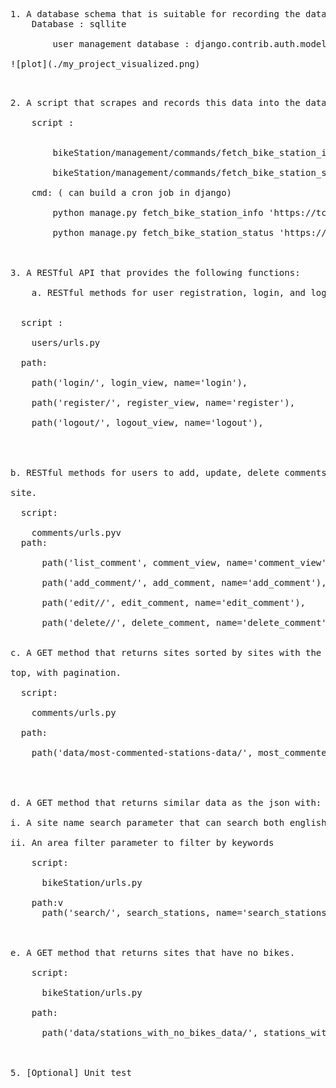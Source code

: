 <pre>
1. A database schema that is suitable for recording the data that is provided with proper relationships and normalized form.In addition, a simple user management database schema, which allows a user to leave a comment about each YouBike site. 
    Database : sqllite <br />
        user management database : django.contrib.auth.models <br />
![plot](./my_project_visualized.png)

<pre/>

2. A script that scrapes and records this data into the database every minute. <br />
    script : <br />
    
        bikeStation/management/commands/fetch_bike_station_info.py <br />
        bikeStation/management/commands/fetch_bike_station_status.py <br />
    cmd: ( can build a cron job in django) <br />
        python manage.py fetch_bike_station_info 'https://tcgbusfs.blob.core.windows.net/dotapp/youbike/v2/youbike_immediate.json' <br />
        python manage.py fetch_bike_station_status 'https://tcgbusfs.blob.core.windows.net/dotapp/youbike/v2/youbike_immediate.json' <br />
 <br />
3. A RESTful API that provides the following functions: <br />
    a. RESTful methods for user registration, login, and logout. <br />
    
  script : <br />
    users/urls.py <br />
  path: <br />
    path('login/', login_view, name='login'), <br />
    path('register/', register_view, name='register'), <br />
    path('logout/', logout_view, name='logout'), <br />
 <br />
    
b. RESTful methods for users to add, update, delete comments about a YouBike <br />
site.
    
  script: <br />
    comments/urls.pyv
  path: <br />
      path('list_comment', comment_view, name='comment_view'), <br />
      path('add_comment/', add_comment, name='add_comment'), <br />
      path('edit/<int:comment_id>/', edit_comment, name='edit_comment'), <br />
      path('delete/<int:comment_id>/', delete_comment, name='delete_comment'), <br />

c. A GET method that returns sites sorted by sites with the most comments at the <br />
top, with pagination. <br />
  script: <br />
    comments/urls.py <br />
  path: <br />
    path('data/most-commented-stations-data/', most_commented_stations, name='most_commented_stations_data'), <br />
 <br />
 
d. A GET method that returns similar data as the json with: <br />
i. A site name search parameter that can search both english or chinese <br />
ii. An area filter parameter to filter by keywords <br />
    script: <br />
      bikeStation/urls.py <br />
    path:v
      path('search/', search_stations, name='search_stations') <br />
 <br />
e. A GET method that returns sites that have no bikes. <br />
    script: <br />
      bikeStation/urls.py <br />
    path: <br />
      path('data/stations_with_no_bikes_data/', stations_with_no_bikes, name='stations_with_no_bikes') <br />
     <br />
5. [Optional] Unit test <br />
